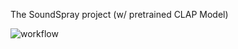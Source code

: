 The SoundSpray project (w/ pretrained CLAP Model)

![workflow](https://github.com/springwater00/Aiffel/blob/main/Aiffelthon/data/basemodel.PNG)
